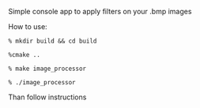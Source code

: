 Simple console app to apply filters on your .bmp images


How to use:

`% mkdir build && cd build`

`%cmake ..`

`% make image_processor`

`% ./image_processor`

Than follow instructions
